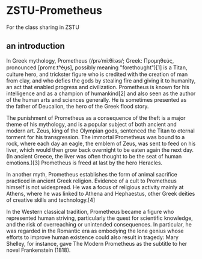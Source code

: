 # ZSTU-Prometheus
For the class sharing in ZSTU

## an introduction

In Greek mythology, Prometheus (/prəˈmiːθiːəs/; Greek: Προμηθεύς, pronounced [promɛːtʰéu̯s], possibly meaning "forethought")[1] is a Titan, culture hero, and trickster figure who is credited with the creation of man from clay, and who defies the gods by stealing fire and giving it to humanity, an act that enabled progress and civilization. Prometheus is known for his intelligence and as a champion of humankind[2] and also seen as the author of the human arts and sciences generally. He is sometimes presented as the father of Deucalion, the hero of the Greek flood story.

The punishment of Prometheus as a consequence of the theft is a major theme of his mythology, and is a popular subject of both ancient and modern art. Zeus, king of the Olympian gods, sentenced the Titan to eternal torment for his transgression. The immortal Prometheus was bound to a rock, where each day an eagle, the emblem of Zeus, was sent to feed on his liver, which would then grow back overnight to be eaten again the next day. (In ancient Greece, the liver was often thought to be the seat of human emotions.)[3] Prometheus is freed at last by the hero Heracles.

In another myth, Prometheus establishes the form of animal sacrifice practiced in ancient Greek religion. Evidence of a cult to Prometheus himself is not widespread. He was a focus of religious activity mainly at Athens, where he was linked to Athena and Hephaestus, other Greek deities of creative skills and technology.[4]

In the Western classical tradition, Prometheus became a figure who represented human striving, particularly the quest for scientific knowledge, and the risk of overreaching or unintended consequences. In particular, he was regarded in the Romantic era as embodying the lone genius whose efforts to improve human existence could also result in tragedy: Mary Shelley, for instance, gave The Modern Prometheus as the subtitle to her novel Frankenstein (1818).


